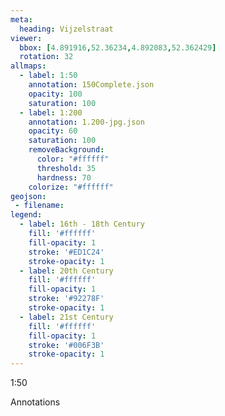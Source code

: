 ```yaml
---
meta:
  heading: Vijzelstraat
viewer:
  bbox: [4.891916,52.36234,4.892083,52.362429]
  rotation: 32
allmaps:
  - label: 1:50
    annotation: 150Complete.json
    opacity: 100
    saturation: 100
  - label: 1:200
    annotation: 1.200-jpg.json
    opacity: 60
    saturation: 100
    removeBackground:
      color: "#ffffff"
      threshold: 35
      hardness: 70
    colorize: "#ffffff"
geojson:
 - filename:
legend:
  - label: 16th - 18th Century
    fill: '#ffffff'
    fill-opacity: 1
    stroke: '#ED1C24'
    stroke-opacity: 1
  - label: 20th Century
    fill: '#ffffff'
    fill-opacity: 1
    stroke: '#92278F'
    stroke-opacity: 1
  - label: 21st Century
    fill: '#ffffff'
    fill-opacity: 1
    stroke: '#006F3B'
    stroke-opacity: 1
---
```

1:50

Annotations
